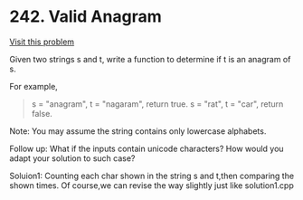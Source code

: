 # 242. Valid Anagram
[Visit this problem][1]

Given two strings s and t, write a function to determine if t is an anagram of s.

For example,
> s = "anagram", t = "nagaram", return true.
> s = "rat", t = "car", return false.

Note:
You may assume the string contains only lowercase alphabets.

Follow up:
What if the inputs contain unicode characters? How would you adapt your solution to such case?


Soluion1:
Counting each char shown in the string s and t,then comparing the shown times.
Of course,we can revise the way slightly just like solution1.cpp

[1]: https://leetcode.com/problems/valid-anagram/description/
